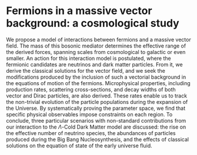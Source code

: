 # Fermions in a massive vector background: a cosmological study


We propose a model of interactions between fermions and a massive vector field. The mass of this bosonic mediator determines the effective range of the derived forces, spanning scales from cosmological to galactic or even smaller. An action for this interaction model is postulated, where the fermionic candidates are neutrinos and dark matter particles. From it, we derive the classical solutions for the vector field, and we seek the modifications produced by the inclusion of such a vectorial background in the equations of motion of the fermions. Microphysical properties, including production rates, scattering cross-sections, and decay widths of both vector and Dirac particles, are also derived. These rates enable us to track the non-trivial evolution of the particle populations during the expansion of the Universe. By systematically proving the parameter space, we find that specific physical observables impose constraints on each region. To conclude, three particular scenarios with non-standard contributions from our interaction to the $\Lambda$-Cold Dark Matter model are discussed: the rise on the effective number of neutrino species, the abundances of particles produced during the Big Bang Nucleosynthesis, and the effects of classical solutions on the equation of state of the early universe fluid.
